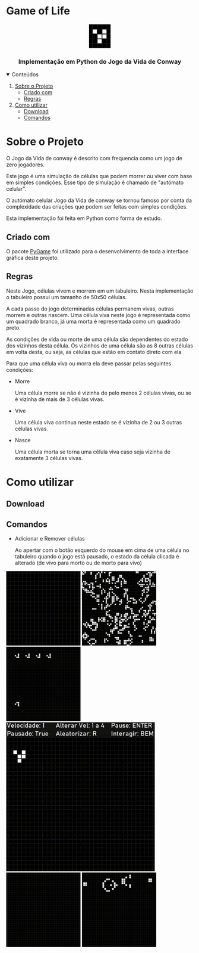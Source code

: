 # Game of Life

<!-- LOGO -->
<p align="center">
  <a href="https://github.com/IgorSolerC/Game-of-Life">
    <img src="Imagens/ConwayLogo.png" alt="Logo">
  </a>
  
  <h3 align="center">Implementação em Python do Jogo da Vida de Conway</h3>
</p>

<!-- TABELA DE CONTEUDO -->
<details open="open">
  <summary>Conteúdos</summary>
  <ol>
    <li>
      <a href="#sobre-o-projeto">Sobre o Projeto</a>
      <ul>
        <li><a href="#criado-com">Criado com</a></li>
      </ul>
      <ul>
        <li><a href="#regras">Regras</a></li>
      </ul>
    </li>
    <li>
      <a href="#como-utilizar">Como utilizar</a>
      <ul>
        <li><a href="#download">Download</a></li>
      </ul>
      <ul>
        <li><a href="#comandos">Comandos</a></li>
      </ul>
    </li>
  </ol>
</details>  

# Sobre o Projeto

O Jogo da Vida de conway é descrito com frequencia como um jogo de zero jogadores.

Este jogo é uma simulação de células que podem morrer ou viver com base em simples condições. Esse tipo de simulação é chamado de "autómato celular".

O autómato celular Jogo da Vida de conway se tornou famoso por conta da complexidade das criações que podem ser feitas com simples condições.

Esta implementação foi feita em Python como forma de estudo.

## Criado com

O pacote [PyGame](https://www.pygame.org/) foi utilizado para o desenvolvimento de toda a interface gráfica deste projeto.

## Regras

Neste Jogo, células vivem e morrem em um tabuleiro. Nesta implementação o tabuleiro possui um tamanho de 50x50 células.

A cada passo do jogo determinadas células permanem vivas, outras morrem e outras nascem. Uma célula viva neste jogo é representada como um quadrado branco, já uma morta é representada como um quadrado preto.

As condições de vida ou morte de uma célula são dependentes do estado dos vizinhos desta célula. Os vizinhos de uma célula são as 8 outras células em volta desta, ou seja, as células que estão em contato direto com ela.

Para que uma célula viva ou morra ela deve passar pelas seguintes condições:
* Morre

   Uma célula morre se não é vizinha de pelo menos 2 células vivas, ou se é vizinha de mais de 3 células vivas.
   
* Vive

  Uma célula viva continua neste estado se é vizinha de 2 ou 3 outras células vivas.
* Nasce

  Uma célula morta se torna uma célula viva caso seja vizinha de exatamente 3 células vivas.

# Como utilizar

## Download



## Comandos

* Adicionar e Remover células

  Ao apertar com o botão esquerdo do mouse em cima de uma célula no tabuleiro quando o jogo está pausado, o estado da célula clicada é alterado (de vivo para morto ou de morto para vivo)

<img src="Imagens/GifConway1.gif" width="200" height="200" />
<img src="Imagens/GifConway2.gif" width="200" height="200" />
<img src="Imagens/GifConway3.gif" width="200" height="200" />
<img src="Imagens/GifConway4.gif" width="400" height="400" />
<img src="Imagens/GifConway5.gif" width="200" height="200" />
<img src="Imagens/GifConway6.gif" width="200" height="200" />

